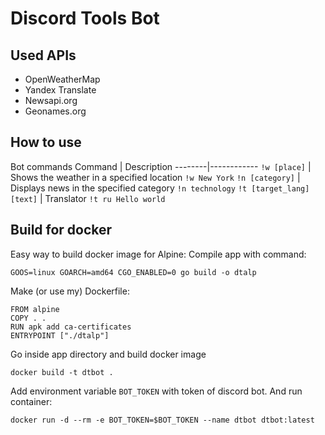 # Discord Tools Bot

## Used APIs

* OpenWeatherMap
* Yandex Translate
* Newsapi.org
* Geonames.org

## How to use

Bot commands
Command | Description
--------|------------
`!w [place]` | Shows the weather in a specified location `!w New York`
`!n [category]` | Displays news in the specified category `!n technology`
`!t [target_lang] [text]` | Translator `!t ru Hello world`

## Build for docker

Easy way to build docker image for Alpine:
Compile app with command:

`GOOS=linux GOARCH=amd64 CGO_ENABLED=0 go build -o dtalp`

Make (or use my) Dockerfile:

```
FROM alpine
COPY . .
RUN apk add ca-certificates
ENTRYPOINT ["./dtalp"]
```

Go inside app directory and build docker image

`docker build -t dtbot .`

Add environment variable `BOT_TOKEN` with token of discord bot.
And run container:

`docker run -d --rm -e BOT_TOKEN=$BOT_TOKEN --name dtbot dtbot:latest`